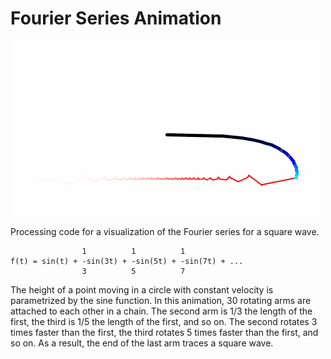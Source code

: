 Fourier Series Animation
========================

![Fourier series animation](fourier.gif)

Processing code for a visualization of the Fourier series for a square wave.

                    1          1          1               
    f(t) = sin(t) + -sin(3t) + -sin(5t) + -sin(7t) + ...
                    3          5          7

The height of a point moving in a circle with constant velocity is parametrized by the sine function. In this animation, 30 rotating arms are attached to each other in a chain. The second arm is 1/3 the length of the first, the third is 1/5 the length of the first, and so on. The second rotates 3 times faster than the first, the third rotates 5 times faster than the first, and so on. As a result, the end of the last arm traces a square wave.
